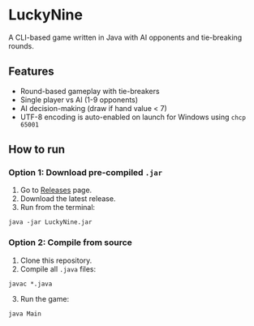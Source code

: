 # LuckyNine

A CLI-based game written in Java with AI opponents and tie-breaking rounds.


## Features
- Round-based gameplay with tie-breakers
- Single player vs AI (1-9 opponents)
- AI decision-making (draw if hand value < 7)
- UTF-8 encoding is auto-enabled on launch for Windows using `chcp 65001`


## How to run

### Option 1: Download pre-compiled `.jar`
1. Go to [Releases](https://github.com/djsahagun15/LuckyNine/releases) page.
2. Download the latest release.
3. Run from the terminal:
```
java -jar LuckyNine.jar
```

### Option 2: Compile from source
1. Clone this repository.
2. Compile all `.java` files:
```
javac *.java
```
3. Run the game:
```
java Main
```